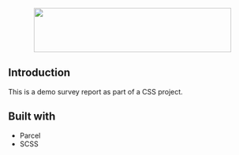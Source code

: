 <p align="center"><img src="./img/logo-light.svg" width="400" height="90"/></p>

## Introduction
This is a demo survey report as part of a CSS project.

## Built with
- Parcel
- SCSS
